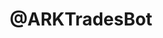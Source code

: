 ---
title: "@ARKTradesBot"
brief: "Serverless Twitter Bot"
layout: page
link: "https://twitter.com/ARKTradesBot"
yyyymm: 202101
---